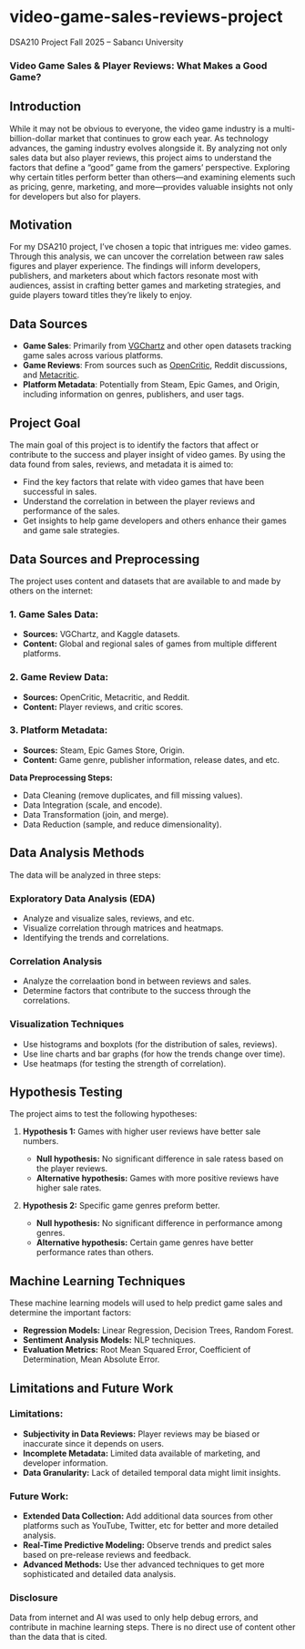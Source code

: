 # video-game-sales-reviews-project  
DSA210 Project Fall 2025 – Sabancı University  

### **Video Game Sales & Player Reviews: What Makes a Good Game?**

## Introduction  
While it may not be obvious to everyone, the video game industry is a multi-billion-dollar market that continues to grow each year. As technology advances, the gaming industry evolves alongside it. By analyzing not only sales data but also player reviews, this project aims to understand the factors that define a “good” game from the gamers’ perspective. Exploring why certain titles perform better than others—and examining elements such as pricing, genre, marketing, and more—provides valuable insights not only for developers but also for players.

## Motivation  
For my DSA210 project, I’ve chosen a topic that intrigues me: video games. Through this analysis, we can uncover the correlation between raw sales figures and player experience. The findings will inform developers, publishers, and marketers about which factors resonate most with audiences, assist in crafting better games and marketing strategies, and guide players toward titles they’re likely to enjoy.

## Data Sources  
- **Game Sales**: Primarily from [VGChartz](https://www.vgchartz.com/) and other open datasets tracking game sales across various platforms.  
- **Game Reviews**: From sources such as [OpenCritic](https://opencritic.com/), Reddit discussions, and [Metacritic](https://www.metacritic.com/).  
- **Platform Metadata**: Potentially from Steam, Epic Games, and Origin, including information on genres, publishers, and user tags.  

## Project Goal

The main goal of this project is to identify the factors that affect or contribute to the success and player insight of video games. By using the data found from sales, reviews, and metadata it is aimed to:

- Find the key factors that relate with video games that have been successful in sales. 
- Understand the correlation in between the player reviews and performance of the sales.
- Get insights to help game developers and others enhance their games and game sale strategies.

## Data Sources and Preprocessing

The project uses content and datasets that are available to and made by others on the internet:

### 1. Game Sales Data:
- **Sources:** VGChartz, and Kaggle datasets.
- **Content:** Global and regional sales of games from multiple different platforms.

### 2. Game Review Data:
- **Sources:** OpenCritic, Metacritic, and Reddit.
- **Content:** Player reviews, and critic scores.

### 3. Platform Metadata:
- **Sources:** Steam, Epic Games Store, Origin.
- **Content:** Game genre, publisher information, release dates, and etc.

**Data Preprocessing Steps:**
- Data Cleaning (remove duplicates, and fill missing values).
- Data Integration (scale, and encode).
- Data Transformation (join, and merge).
- Data Reduction (sample, and reduce dimensionality).

## Data Analysis Methods

The data will be analyzed in three steps:

### Exploratory Data Analysis (EDA)
- Analyze and visualize sales, reviews, and etc.
- Visualize correlation through matrices and heatmaps.
- Identifying the trends and correlations.

### Correlation Analysis
- Analyze the correlaation bond in between reviews and sales.
- Determine factors that contribute to the success through the correlations.

### Visualization Techniques
- Use histograms and boxplots (for the distribution of sales, reviews).
- Use line charts and bar graphs (for how the trends change over time).
- Use heatmaps (for testing the strength of correlation).

## Hypothesis Testing

The project aims to test the following hypotheses:

1. **Hypothesis 1:** Games with higher user reviews have better sale numbers.
   - **Null hypothesis:** No significant difference in sale ratess based on the player reviews.
   - **Alternative hypothesis:** Games with more positive reviews have higher sale rates.

2. **Hypothesis 2:** Specific game genres preform better.
   - **Null hypothesis:** No significant difference in performance among genres.
   - **Alternative hypothesis:** Certain game genres have better performance rates than others.

## Machine Learning Techniques

These machine learning models will used to help predict game sales and determine the important factors:

- **Regression Models:** Linear Regression, Decision Trees, Random Forest.
- **Sentiment Analysis Models:** NLP techniques.
- **Evaluation Metrics:** Root Mean Squared Error, Coefficient of Determination, Mean Absolute Error.

## Limitations and Future Work

### Limitations:
- **Subjectivity in Data Reviews:** Player reviews may be biased or inaccurate since it depends on users.
- **Incomplete Metadata:** Limited data available of marketing, and developer information.
- **Data Granularity:** Lack of detailed temporal data might limit insights.

### Future Work:
- **Extended Data Collection:** Add additional data sources from other platforms such as YouTube, Twitter, etc for better and more detailed analysis.
- **Real-Time Predictive Modeling:** Observe trends and predict sales based on pre-release reviews and feedback.
- **Advanced Methods:** Use ther advanced techniques to get more sophisticated and detailed data analysis.

###  Disclosure
Data from internet and AI was used to  only help debug errors, and contribute in machine learning steps. There is no direct use of content other than the data that is cited.



